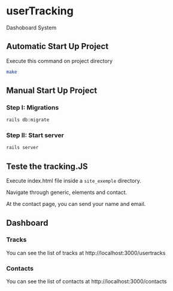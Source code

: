 # userTracking

Dashoboard System

## Automatic Start Up Project

Execute this command on project directory
```bash 
make
 ```
 
## Manual Start Up Project

### Step I: Migrations
```bash
rails db:migrate
```
 
### Step II: Start server
```bash
rails server
```


## Teste the tracking.JS

Execute index.html file inside a `site_exemple` directory.

Navigate through generic, elements and contact. 

At the contact page, you can send your name and email. 

## Dashboard

### Tracks
You can see the list of tracks at http://localhost:3000/usertracks

### Contacts
You can see the list of contacts at http://localhost:3000/contacts